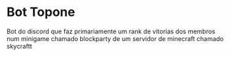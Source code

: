 # Bot Topone

Bot do discord que faz primariamente um rank de vitorias dos membros num minigame chamado blockparty de um servidor de minecraft chamado skycraftt
